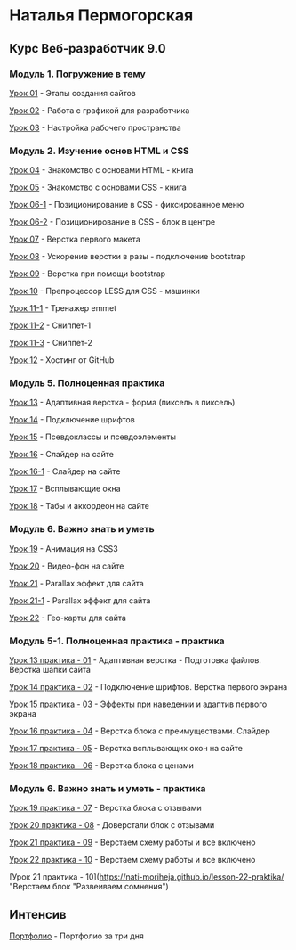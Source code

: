 # Наталья Пермогорская
## Курс Веб-разработчик 9.0

### Модуль 1. Погружение в тему

[Урок 01](https://cloud.mail.ru/public/8jte/y8VT1qNX3 "Этапы создания сайтов") - Этапы создания сайтов

[Урок 02](https://cloud.mail.ru/public/52Wi/rsML3DZcG "Работа с графикой для разработчика") - Работа с графикой для разработчика

[Урок 03](https://cloud.mail.ru/public/Ddx5/R7jYxEbwF "Настройка рабочего пространства") - Настройка рабочего пространства

### Модуль 2. Изучение основ HTML и CSS

[Урок 04](https://nati-moriheja.github.io/lesson-4/ "Знакомство с основами HTML") - Знакомство с основами HTML - книга

[Урок 05](https://nati-moriheja.github.io/lesson-5/ "Знакомство с основами CSS") - Знакомство с основами CSS - книга

[Урок 06-1](https://nati-moriheja.github.io/lesson-6-1/ "Позиционирование в CSS - фиксированное меню") - Позиционирование в CSS - фиксированное меню

[Урок 06-2](https://nati-moriheja.github.io/lesson-6-2/ "Позиционирование в CSS - блок в центре ") - Позиционирование в CSS - блок в центре

[Урок 07](https://nati-moriheja.github.io/lesson-7/ "Верстка первого макета") - Верстка первого макета

[Урок 08](https://nati-moriheja.github.io/lesson-8/ "Ускорение верстки в разы") - Ускорение верстки в разы - подключение bootstrap

[Урок 09](https://nati-moriheja.github.io/lesson-9/ "Верстка при помощи bootstrap") - Верстка при помощи bootstrap

[Урок 10](https://nati-moriheja.github.io/lesson-10/ "Препроцессор LESS для CSS") - Препроцессор LESS для CSS - машинки

[Урок 11-1](https://cloud.mail.ru/public/JyEQ/hWjTFy8vA "Тренажер emmet ") - Тренажер emmet 

[Урок 11-2](https://cloud.mail.ru/public/539E/QontYnXg1 "Сниппет") - Сниппет-1

[Урок 11-3](https://cloud.mail.ru/public/9GVw/gLQRuJ7re "Сниппеты") - Сниппет-2

[Урок 12](https://nati-moriheja.github.io/ "Хостинг от GitHub") - Хостинг от GitHub

### Модуль 5. Полноценная практика

[Урок 13](https://nati-moriheja.github.io/lesson-13/ "Адаптивная верстка") - Адаптивная верстка - форма (пиксель в пиксель)

[Урок 14](https://nati-moriheja.github.io/lesson-14/ "Подключение шрифтов") - Подключение шрифтов 

[Урок 15](https://nati-moriheja.github.io/lesson-15/ "Псевдоклассы и псевдоэлементы") - Псевдоклассы и псевдоэлементы

[Урок 16](https://nati-moriheja.github.io/lesson-16/ "Слайдер на сайте") - Слайдер на сайте

[Урок 16-1](https://nati-moriheja.github.io/lesson-16-1/ "Слайдер на сайте") - Слайдер на сайте

[Урок 17](https://nati-moriheja.github.io/lesson-17/ "Всплывающие окна") - Всплывающие окна

[Урок 18](https://nati-moriheja.github.io/lesson-18/ "Табы и аккордеон на сайте") - Табы и аккордеон на сайте

### Модуль 6. Важно знать и уметь

[Урок 19](https://nati-moriheja.github.io/lesson-19/ "Анимация на CSS3") - Анимация на CSS3

[Урок 20](https://nati-moriheja.github.io/lesson-20/ "Видео-фон на сайте") - Видео-фон на сайте

[Урок 21](https://nati-moriheja.github.io/lesson-21/ "Parallax эффект для сайта") - Parallax эффект для сайта

[Урок 21-1](https://nati-moriheja.github.io/lesson-21-1/ "Parallax эффект для сайта") - Parallax эффект для сайта

[Урок 22](https://nati-moriheja.github.io/lesson-22/ "Гео-карты для сайта") - Гео-карты для сайта

### Модуль 5-1. Полноценная практика - практика

[Урок 13 практика - 01](https://nati-moriheja.github.io/lesson-13-praktika/ "Верстка шапки сайта") - Адаптивная верстка - Подготовка файлов. Верстка шапки сайта

[Урок 14 практика - 02](https://nati-moriheja.github.io/lesson-14-praktika/ "Подключение шрифтов. Верстка первого экрана") - Подключение шрифтов. Верстка первого экрана

[Урок 15 практика - 03](https://nati-moriheja.github.io/lesson-15-praktika/ "Эффекты при наведении и адаптив первого экрана") - Эффекты при наведении и адаптив первого экрана

[Урок 16 практика - 04](https://nati-moriheja.github.io/lesson-16-praktika/ "Верстка блока с преимуществами. Слайдер") - Верстка блока с преимуществами. Слайдер

[Урок 17 практика - 05](https://nati-moriheja.github.io/lesson-17-praktika/ "Верстка всплывающих окон на сайте") - Верстка всплывающих окон на сайте

[Урок 18 практика - 06](https://nati-moriheja.github.io/lesson-18-praktika/ "Верстка блока с ценами") - Верстка блока с ценами 

### Модуль 6. Важно знать и уметь - практика

[Урок 19 практика - 07](https://nati-moriheja.github.io/lesson-19-praktika/ "Верстка блока с отзывами") - Верстка блока с отзывами  

[Урок 20 практика - 08](https://nati-moriheja.github.io/lesson-20-praktika/ "Доверстали блок с отзывами") - Доверстали блок с отзывами 

[Урок 21 практика - 09](https://nati-moriheja.github.io/lesson-21-praktika/ "Верстаем схему работы и все включено ") - Верстаем схему работы и все включено 

[Урок 22 практика - 10](https://nati-moriheja.github.io/lesson-21-praktika/ "Верстаем схему работы и все включено ") - Верстаем схему работы и все включено 

[Урок 21 практика - 10](https://nati-moriheja.github.io/lesson-22-praktika/ "Верстаем блок "Развеиваем сомнения")


## Интенсив

[Портфолио](https://nati-moriheja.github.io/intensiv// "Портфолио за три дня") - Портфолио за три дня






